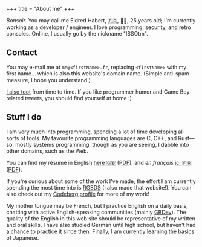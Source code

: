 +++
title = "About me"
+++

<p itemscope itemtype="https://schema.org/Person">
	<i>Bonsoir.</i> You may call me <span itemprop="givenName">Eldred</span> <span itemprop="familyName">Habert</span>, 🇫🇷, <span itemprop="gender" value="male">👨‍💻</span>, <span itemprop="birthDate" content="1998">25 years old</span>; I'm currently working as a developer / engineer.
	I love programming, security, and retro consoles. Online, I usually go by the nickname "ISSOtm".
</p>

<!-- more -->

## Contact

You may e-mail me at <code>me@&lt;firstName&gt;.fr</code>, replacing <code>&lt;firstName&gt;</code> with my first name... which is also this website's domain name.
(Simple anti-spam measure, I hope you understand.)

[I also toot](//social.treehouse.systems/@issotm) from time to time.
If you like programmer humor and Game Boy-related tweets, you should find yourself at home :)

## Stuff I do

I am very much into programming, spending a lot of time developing all sorts of tools.
My favourite programming languages are C, C++, and Rust—so, mostly systems programming, though as you are seeing, I dabble into other domains, such as the Web.

You can find my résumé in English [here 🇬🇧](/cv/en) ([PDF](/cv/en.pdf)), and *en français* [ici 🇫🇷](/cv/fr) ([PDF](/cv/fr.pdf)).

If you're curious about some of the work I've made, the effort I am currently spending the most time into is [RGBDS](//rgbds.gbdev.io) (I also made that website!).
You can also check out my [Codeberg profile](//codeberg.org/ISSOtm) for more of my work!

My mother tongue may be French, but I practice English on a daily basis, chatting with active English-speaking communities (mainly [GBDev](//gbdev.io)).
The quality of the English in this web site should be representative of my written and oral skills.
I have also studied German until high school, but haven't had a chance to practice it since then.
Finally, I am currently learning the basics of Japanese.
